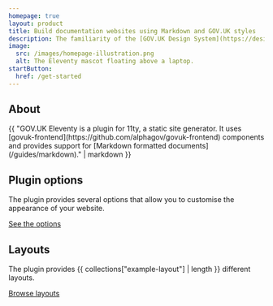 ```yaml
---
homepage: true
layout: product
title: Build documentation websites using Markdown and GOV.UK styles
description: The familiarity of the [GOV.UK Design System](https://design-system.service.gov.uk) combined with the simplicity of the [Eleventy](https://www.11ty.dev) static site generator.
image:
  src: /images/homepage-illustration.png
  alt: The Eleventy mascot floating above a laptop.
startButton:
  href: /get-started
---
```

<div class="govuk-grid-row">
  <section class="govuk-grid-column-one-third">
    <h2 class="govuk-heading-m">About</h2>
    {{ "GOV.UK Eleventy is a plugin for 11ty, a static site generator. It uses [govuk-frontend](https://github.com/alphagov/govuk-frontend) components and provides support for [Markdown formatted documents](/guides/markdown)." | markdown }}
  </section>

  <section class="govuk-grid-column-one-third">
    <h2 class="govuk-heading-m">Plugin options</h2>
    <p class="govuk-body">The plugin provides several options that allow you to customise the appearance of your website.</p>
    <p class="govuk-body"><a class="govuk-link govuk-!-font-weight-bold" href="/options">See the options</a></p>
  </section>

  <section class="govuk-grid-column-one-third">
    <h2 class="govuk-heading-m">Layouts</h2>
    <p class="govuk-body">The plugin provides {{ collections["example-layout"] | length }} different layouts.</p>
    <p class="govuk-body"><a class="govuk-link govuk-!-font-weight-bold" href="/example-layouts">Browse layouts</a></p>
  </section>
</div>

